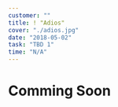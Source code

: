 ```yaml
---
customer: ""
title: ! "Adios"
cover: "./adios.jpg"
date: "2018-05-02"
task: "TBD 1"
time: "N/A"
---
```

# Comming Soon